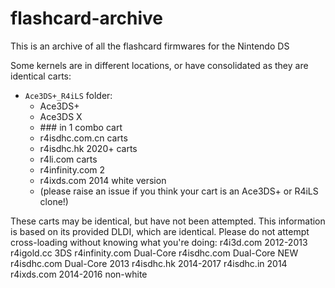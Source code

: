 # flashcard-archive
This is an archive of all the flashcard firmwares for the Nintendo DS

Some kernels are in different locations, or have consolidated as they are identical carts:

- `Ace3DS+_R4iLS` folder:
  - Ace3DS+
  - Ace3DS X
  - \### in 1 combo cart
  - r4isdhc.com.cn carts
  - r4isdhc.hk 2020+ carts
  - r4li.com carts
  - r4infinity.com 2
  - r4ixds.com 2014 white version
  - (please raise an issue if you think your cart is an Ace3DS+ or R4iLS clone!)


These carts may be identical, but have not been attempted. This information is based on its provided DLDI, which are identical. Please do not attempt cross-loading without knowing what you're doing:
r4i3d.com 2012-2013
r4igold.cc 3DS
r4infinity.com Dual-Core
r4isdhc.com Dual-Core NEW
r4isdhc.com Dual-Core 2013
r4isdhc.hk 2014-2017
r4isdhc.in 2014
r4ixds.com 2014-2016 non-white